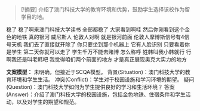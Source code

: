  > [!摘要]
介绍了澳门科技大学的教育环境和优势，鼓励学生选择该校作为留学目的地。

稳了
稳了啊来澳门科技大学读书
全部都稳了
大家看到啊哇
然后你刚看到这个金色的地铁
真的银河
威尼斯人
伦敦人对啊
就是银河前面
伦敦人摩博斯信号有4信号天机
我们去了直接就开除了
你只要坐到那个机器上
它有人脸识别
只要看着你是学生
第二天你就可以走了
学生千万不能去赌博
怎么称呼
姓韩叫我小韩就行
行啊我还是叫老韩吧
我觉得咱们两个前面的地方
才是真正展现奥克大实力的地方

**文案模型：**
未明确，但接近于SCQA模型。
背景(Situation)：澳门科技大学的教育环境和学生生活。
冲突(Conflict)：学生对于校园设施和学习环境的期望。
疑问(Question)：澳门科技大学如何为学生提供良好的学习和生活环境？
答案(Answer)：介绍了澳门科技大学的校园设施，包括金色地铁、住宿条件和学生活动，以及对学生的期望和规范。
